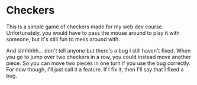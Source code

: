 # Checkers
This is a simple game of checkers made for my web dev course. Unfortunately, you would have to pass the mouse around to play it
with someone, but it's still fun to mess around with.

And shhhhhh... don't tell anyone but there's a bug I still haven't fixed. When you go to jump over two checkers in a row,
you could instead move another piece. So you can move two pieces in one turn if you use the bug correctly. For now though,
I'll just call it a feature. If I fix it, then I'll say that I fixed a bug.
